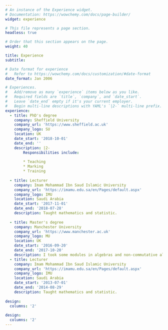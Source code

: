 ```yaml
---
# An instance of the Experience widget.
# Documentation: https://wowchemy.com/docs/page-builder/
widget: experience

# This file represents a page section.
headless: true

# Order that this section appears on the page.
weight: 40

title: Experience
subtitle:

# Date format for experience
#   Refer to https://wowchemy.com/docs/customization/#date-format
date_format: Jan 2006

# Experiences.
#   Add/remove as many `experience` items below as you like.
#   Required fields are `title`, `company`, and `date_start`.
#   Leave `date_end` empty if it's your current employer.
#   Begin multi-line descriptions with YAML's `|2-` multi-line prefix.
experience:
  - title: PhD's degree
    company: Sheffield University
    company_url: 'https://www.sheffield.ac.uk'
    company_logo: SU
    location: UK
    date_start: '2018-10-01'
    date_end: ''
    description: |2-
        Responsibilities include:
        
        * Teaching
        * Marking
        * Training
        
  - title: Lecturer
    company: Imam Mohammad Ibn Saud Islamic University
    company_url: 'https://imamu.edu.sa/en/Pages/default.aspx'
    company_logo: IMU
    location: Saudi Arabia
    date_start: '2017-11-01'
    date_end: '2018-07-28'
    description: Taught mathematics and statistic.
    
  - title: Master's degree
    company: Manchester University 
    company_url: 'https://www.manchester.ac.uk'
    company_logo: MU
    location: UK
    date_start: '2016-09-20'
    date_end: '2017-10-20'
    description: I took some modules in algebras and non-commutative algebras, I did short project in the Mathieu group $M_{24}$ and I wrote my dissertation, classified some simple finite groups, in particaular, the Leech Lattice and Conway groups and this work was done under the supervision of [Prof. Peter Rowley](https://www.research.manchester.ac.uk/portal/peter.j.rowley.html).
  - title: Lecturer
    company: Imam Mohammad Ibn Saud Islamic University
    company_url: 'https://imamu.edu.sa/en/Pages/default.aspx'
    company_logo: IMU
    location: Saudi Arabia
    date_start: '2013-07-01'
    date_end: '2014-08-29'
    description: Taught mathematics and statistic.
  
design:
  columns: '2'
  
design:
  columns: '2'
---
```

